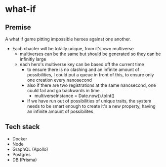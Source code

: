 # what-if

## Premise
A what if game pitting impossible heroes against one another.

- Each chacter will be totally unique, from it's own multiverse
    - multiverses can be the same but should be generated so they can be infinitly large
    - each hero's multiverse key can be based off the current time
        - to ensure there is no clashing and an infinite amount of possibilities,
        I could put a queue in front of this, to ensure only one creation every 
        nanosecond
        - also if there are two registrations at the same nanosecond, one could fail
        and go backwards in time 
            - multiverseInstance = Date.now().toInt()
        - If we have run out of possibilities of unique traits, the system needs
        to be smart enough to create it's a new property, having an infinite amount
        of possibilites 

## Tech stack

- Docker
- Node
- GraphQL (Apollo)
- Postgres
- DB (Prisma)